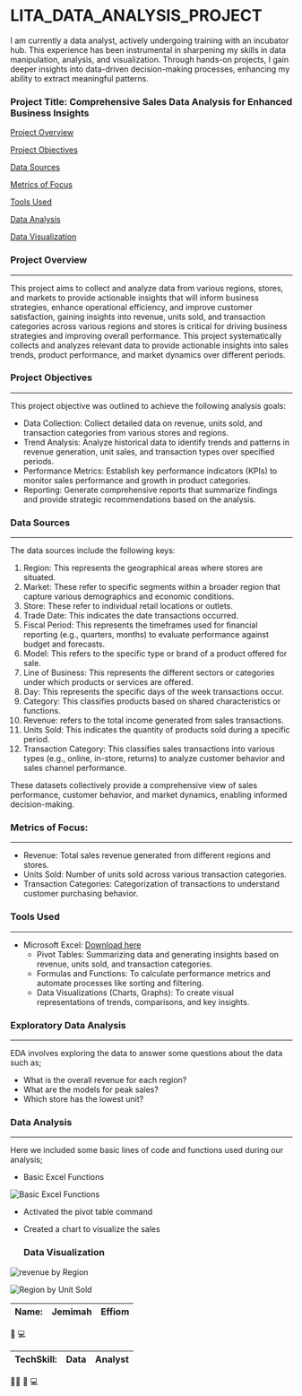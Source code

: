 # LITA_DATA_ANALYSIS_PROJECT
I am currently a data analyst, actively undergoing training with an incubator hub. This experience has been instrumental in sharpening my skills in data manipulation, analysis, and visualization. Through hands-on projects, I gain deeper insights into data-driven decision-making processes, enhancing my ability to extract meaningful patterns.

### Project Title: Comprehensive Sales Data Analysis for Enhanced Business Insights

[Project Overview](#project-overview)

[Project Objectives](#project-objectives)

[Data Sources](#data-sources)

[Metrics of Focus](#metrics-of-focus)

[Tools Used](#tools-used)

[Data Analysis](#data-analysis)

[Data Visualization](#data-visualization)

### Project Overview
-------
This project aims to collect and analyze data from various regions, stores, and markets to provide actionable insights that will inform business strategies, enhance operational efficiency, and improve customer satisfaction, gaining insights into revenue, units sold, and transaction categories across various regions and stores is critical for driving business strategies and improving overall performance. This project systematically collects and analyzes relevant data to provide actionable insights into sales trends, product performance, and market dynamics over different periods.

### Project Objectives
---------------
This project objective was outlined to achieve the following analysis goals:
 - Data Collection: Collect detailed data on revenue, units sold, and transaction categories from various stores and regions.
 - Trend Analysis: Analyze historical data to identify trends and patterns in revenue generation, unit sales, and transaction types over specified periods.
 - Performance Metrics: Establish key performance indicators (KPIs) to monitor sales performance and growth in product categories.
 - Reporting: Generate comprehensive reports that summarize findings and provide strategic recommendations based on the analysis.

### Data Sources
------
The data sources include the following keys:
1. Region: This represents the geographical areas where stores are situated. 
2. Market: These refer to specific segments within a broader region that capture various demographics and economic conditions. 
3. Store: These refer to individual retail locations or outlets.
4. Trade Date: This indicates the date transactions occurred.
5. Fiscal Period: This represents the timeframes used for financial reporting (e.g., quarters, months) to evaluate performance against budget and forecasts.
6. Model: This refers to the specific type or brand of a product offered for sale. 
7. Line of Business: This represents the different sectors or categories under which products or services are offered. 
8. Day: This represents the specific days of the week transactions occur. 
9. Category: This classifies products based on shared characteristics or functions.
10. Revenue: refers to the total income generated from sales transactions.
11. Units Sold: This indicates the quantity of products sold during a specific period.
12. Transaction Category: This classifies sales transactions into various types (e.g., online, in-store, returns) to analyze customer behavior and sales channel performance.

These datasets collectively provide a comprehensive view of sales performance, customer behavior, and market dynamics, enabling informed decision-making.

### Metrics of Focus:
-------
- Revenue: Total sales revenue generated from different regions and stores.
- Units Sold: Number of units sold across various transaction categories.
- Transaction Categories: Categorization of transactions to understand customer purchasing behavior.

### Tools Used
-------
 - Microsoft Excel: [Download here](https://www.microsoft.com/en-ng/)
    - Pivot Tables: Summarizing data and generating insights based on revenue, units sold, and transaction categories.
    - Formulas and Functions: To calculate performance metrics and automate processes like sorting and filtering.
    - Data Visualizations (Charts, Graphs): To create visual representations of trends, comparisons, and key insights. 

### Exploratory Data Analysis
--------
EDA involves exploring the data to answer some questions about the data such as;

- What is the overall revenue for each region?
- What are the models for peak sales?
- Which store has the lowest unit?

### Data Analysis
------
Here we included some basic lines of code and functions used during our analysis;

- Basic Excel Functions

![Basic Excel Functions](https://github.com/user-attachments/assets/ed061a10-47f6-4283-bbec-fea34512ad68)

- Activated the pivot table command
- Created a chart to visualize the sales

  ### Data Visualization
![revenue by Region](https://github.com/user-attachments/assets/942d1cfc-0572-480b-bfb8-82f03c45cf43)


![Region by Unit Sold](https://github.com/user-attachments/assets/b0b55e11-2c31-4770-9daa-a7d05684f3b5)






|Name:|Jemimah|Effiom|
|-----|-------|------|

🥇 💻

|TechSkill:|Data|Analyst|
|----------|----|-------|

👩‍💻 🤟 💻 

